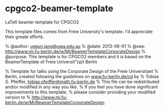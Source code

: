 cpgco2-beamer-template
======================

LaTeX beamer template for CPGCO2

This template files comes from Freie University's template. 
I'd appreciate their greate efforts. 


% @author: ugeun.jang@uwa.edu.au
% @date: 2013-06-01
% @see: http://www.mi.fu-berlin.de/w/Mi/BeamerTemplateCorporateDesign
% @purpose: This template is for CPGCO2 members and it is based on the BeamerTemplate of Freie Universit\"{a}t Berlin


% Template for talks using the Corporate Design of the Freie Universitaet
%   Berlin, created following the guidelines on www.fu-berlin.de/cd by
%   Tobias G. Pfeiffer, <tobias.pfeiffer@math.fu-berlin.de>
% This file can be redistributed and/or modified in any way you like.
%   If you feel you have done significant improvements to this template,
%   please consider providing your modified version to
%   http://www.mi.fu-berlin.de/w/Mi/BeamerTemplateCorporateDesign



